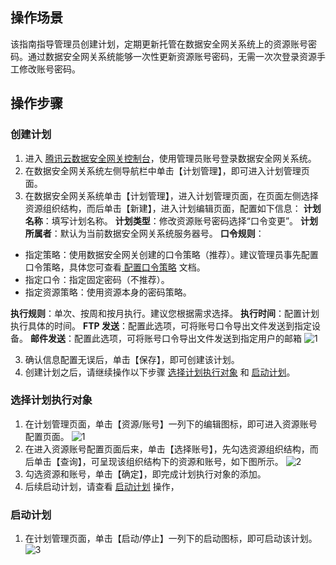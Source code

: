 ## 操作场景
该指南指导管理员创建计划，定期更新托管在数据安全网关系统上的资源账号密码。通过数据安全网关系统能够一次性更新资源账号密码，无需一次次登录资源手工修改账号密码。

## 操作步骤
### 创建计划

1. 进入 [腾讯云数据安全网关控制台](https://console.cloud.tencent.com/dasb)，使用管理员账号登录数据安全网关系统。
2. 在数据安全网关系统左侧导航栏中单击【计划管理】，即可进入计划管理页面。
3. 在数据安全网关系统单击【计划管理】，进入计划管理页面，在页面左侧选择资源组织结构，而后单击【新建】，进入计划编辑页面，配置如下信息：
    **计划名称**：填写计划名称。
    **计划类型**：修改资源账号密码选择“口令变更”。
    **计划所属者**：默认为当前数据安全网关系统服务器号。
    **口令规则**：
  - 指定策略：使用数据安全网关创建的口令策略（推荐）。建议管理员事先配置口令策略，具体您可查看[ 配置口令策略](https://cloud.tencent.com/document/product/1025/32298) 文档。
  - 指定口令：指定固定密码（不推荐）。
  - 指定资源策略：使用资源本身的密码策略。

 **执行规则**：单次、按周和按月执行。建议您根据需求选择。
 **执行时间**：配置计划执行具体的时间。
 **FTP 发送**：配置此选项，可将账号口令导出文件发送到指定设备。
 **邮件发送**：配置此选项，可将账号口令导出文件发送到指定用户的邮箱
 ![1](https://main.qcloudimg.com/raw/cd8149d26dae919a3d47a731ca523d91.png)


 3. 确认信息配置无误后，单击【保存】，即可创建该计划。
 4. 创建计划之后，请继续操作以下步骤 [选择计划执行对象](#zxdx) 和 [启动计划](plan)。


<a id="zxdx"></a>
 ### 选择计划执行对象
 1. 在计划管理页面，单击【资源/账号】一列下的编辑图标，即可进入资源账号配置页面。
![1](https://main.qcloudimg.com/raw/1a9ae6d68bfc5fbff39ef52ccecedf19.png)
 2. 在进入资源账号配置页面后来，单击【选择账号】，先勾选资源组织结构，而后单击【查询】，可呈现该组织结构下的资源和账号，如下图所示。
 ![2](https://main.qcloudimg.com/raw/ebefed254db6a7b1a6f7cddf643fc72b.png)
 3. 勾选资源和账号，单击【确定】，即完成计划执行对象的添加。
 4. 后续启动计划，请查看 [启动计划]() 操作，

<a id="plan"></a>
 ### 启动计划
1. 在计划管理页面，单击【启动/停止】一列下的启动图标，即可启动该计划。
![3](https://main.qcloudimg.com/raw/0a7f4eeb963d829366d5836b0ba226c4.png)


